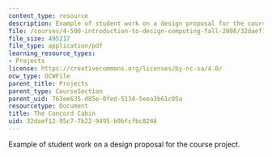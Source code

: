 ```yaml
---
content_type: resource
description: Example of student work on a design proposal for the course project.
file: /courses/4-500-introduction-to-design-computing-fall-2008/32daef1295c77b229495b9bfcfbc8246_assn1_2.pdf
file_size: 495217
file_type: application/pdf
learning_resource_types:
- Projects
license: https://creativecommons.org/licenses/by-nc-sa/4.0/
ocw_type: OCWFile
parent_title: Projects
parent_type: CourseSection
parent_uid: 763ee635-d85e-0fed-5134-5eea3b61c05a
resourcetype: Document
title: The Concord Cabin
uid: 32daef12-95c7-7b22-9495-b9bfcfbc8246
---
```

Example of student work on a design proposal for the course project.